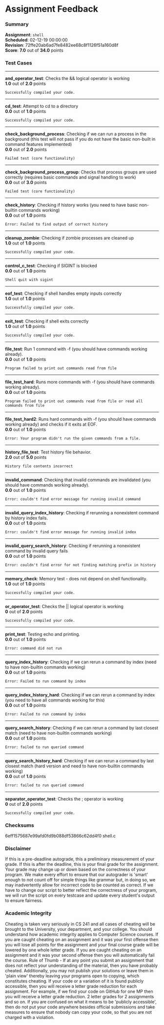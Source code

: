 # Assignment Feedback

### Summary

**Assignment**: `shell`  
**Scheduled**: 02-12-19 00:00:00  
**Revision**: 72ffe20ab6ad7fe8482ee68c8f1126f51a160d8f  
**Score**: **7.0** out of **34.0** points

### Test Cases
---

**and_operator_test**: Checks the && logical operator is working  
**1.0** out of **2.0** points
```
Successfully compiled your code.
```
---

**cd_test**: Attempt to cd to a directory  
**0.0** out of **1.0** points
```
Successfully compiled your code.
```
---

**check_background_process**: Checking if we can run a process in the background (this test will not pass if you do not have the basic non-built in command features implemented)  
**0.0** out of **2.0** points
```
Failed test (core functionality)
```
---

**check_background_process_group**: Checks that process groups are used correctly (requires basic commands and signal handling to work)  
**0.0** out of **3.0** points
```
Failed test (core functionality)
```
---

**check_history**: Checking if history works (you need to have basic non-builtin commands working)  
**0.0** out of **1.0** points
```
Error: Failed to find output of correct history
```
---

**cleanup_zombie**: Checking if zombie processes are cleaned up  
**1.0** out of **1.0** points
```
Successfully compiled your code.
```
---

**control_c_test**: Checking if SIGINT is blocked  
**0.0** out of **1.0** points
```
Shell quit with sigint
```
---

**eof_test**: Checking if shell handles empty inputs correctly  
**1.0** out of **1.0** points
```
Successfully compiled your code.
```
---

**exit_test**: Checking if shell exits correctly  
**1.0** out of **1.0** points
```
Successfully compiled your code.
```
---

**file_test**: Run 1 command with -f (you should have commands working already).  
**0.0** out of **1.0** points
```
Program failed to print out commands read from file
```
---

**file_test_hard**: Runs more commands with -f (you should have commands working already).  
**0.0** out of **1.0** points
```
Program failed to print out commands read from file or read all commands from file
```
---

**file_test_hard2**: Runs hard commands with -f (you should have commands working already) and checks if it exits at EOF.  
**0.0** out of **1.0** points
```
Error: Your program didn't run the given commands from a file.
```
---

**history_file_test**: Test history file behavior.  
**2.0** out of **5.0** points
```
History file contents incorrect
```
---

**invalid_command**: Checking that invalid commands are invalidated (you should have commands working already).  
**0.0** out of **1.0** points
```
Error: couldn't find error message for running invalid command
```
---

**invalid_query_index_history**: Checking if rerunning a nonexistent command by history index fails.  
**0.0** out of **1.0** points
```
Error: couldn't find error message for running invalid index
```
---

**invalid_query_search_history**: Checking if rerunning a nonexistent command by invalid query fails  
**0.0** out of **1.0** points
```
Error: couldn't find error for not finding matching prefix in history
```
---

**memory_check**: Memory test - does not depend on shell functionality.  
**1.0** out of **1.0** points
```
Successfully compiled your code.
```
---

**or_operator_test**: Checks the || logical operator is working  
**0** out of **2.0** points
```
Successfully compiled your code.
```
---

**print_test**: Testing echo and printing.  
**0.0** out of **1.0** points
```
Error: command did not run
```
---

**query_index_history**: Checking if we can rerun a command by index (need to have non-builtin commands working)  
**0.0** out of **1.0** points
```
Error: Failed to run command by index
```
---

**query_index_history_hard**: Checking if we can rerun a command by index (you need to have all commands working for this)  
**0.0** out of **1.0** points
```
Error: Failed to run command by index
```
---

**query_search_history**: Checking if we can rerun a command by last closest match (need to have non-builtin commands working)  
**0.0** out of **1.0** points
```
Error: failed to run queried command
```
---

**query_search_history_hard**: Checking if we can rerun a command by last closest match (hard version and need to have non-builtin commands working)  
**0.0** out of **1.0** points
```
Error: failed to run queried command
```
---

**separator_operator_test**: Checks the ; operator is working  
**0** out of **2.0** points
```
Successfully compiled your code.
```
### Checksums

6eff1575687e99afd0fd9b088df53866c62dd4f0 shell.c


### Disclaimer
If this is a pre-deadline autograde, this a preliminary measurement of your grade.
If this is after the deadline, this is your final grade for the assignment.
Your grade may change up or down based on the correctness of your program.
We make every effort to ensure that our autograder is 'smart' enough to not count off
for simple things like grammar but, in doing so, we may inadvertently allow for
incorrect code to be counted as correct.
If we have to change our script to better reflect the correctness of your program,
we will run the script on every testcase and update every student's output to ensure fairness.



### Academic Integrity
Cheating is taken very seriously in CS 241 and all cases of cheating will be brought to the University, your department, and your college.
You should understand how academic integrity applies to Computer Science courses.
If you are caught cheating on an assignment and it was your first offense then you will lose all points for the assignment and your final course
grade will be lowered by one whole letter grade. If you are caught cheating on an assignment and it was your second offense then you will automatically fail the course.
Rule of Thumb - If at any point you submit an assignment that does not reflect your understanding of the material, then you have probably cheated.
Additionally, you may not publish your solutions or leave them in 'plain view' thereby leaving your programs open to copying, which constitutes cheating.
If your code or a variation of it is found publicly accessible, then you will receive a letter grade reduction for each assignment.
For example, if we find your code on GitHub for one MP then you will receive a letter grade reduction. 2 letter grades for 2 assignments and so on.
If you are confused on what it means to be 'publicly accessible', then do not put your code anywhere besides official submissions and take measures
to ensure that nobody can copy your code, so that you are not charged with a violation.


